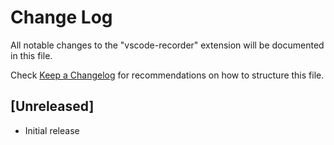# Change Log

All notable changes to the "vscode-recorder" extension will be documented in this file.

Check [Keep a Changelog](http://keepachangelog.com/) for recommendations on how to structure this file.

## [Unreleased]

- Initial release